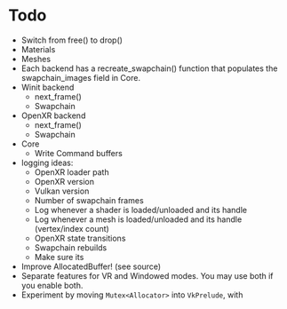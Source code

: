 # Todo
* Switch from free() to drop()
* Materials
* Meshes
* Each backend has a recreate\_swapchain() function that populates the swapchain\_images field in Core.
* Winit backend
    * next\_frame()
    * Swapchain
* OpenXR backend
    * next\_frame()
    * Swapchain
* Core
    * Write Command buffers
* logging ideas:
    * OpenXR loader path  
    * OpenXR version
    * Vulkan version
    * Number of swapchain frames
    * Log whenever a shader is loaded/unloaded and its handle
    * Log whenever a mesh is loaded/unloaded and its handle (vertex/index count)
    * OpenXR state transitions
    * Swapchain rebuilds
    * Make sure its 
* Improve AllocatedBuffer! (see source)
* Separate features for VR and Windowed modes. You may use both if you enable both.
* Experiment by moving `Mutex<Allocator>` into `VkPrelude`, with

